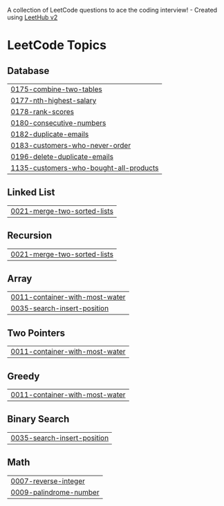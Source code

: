 A collection of LeetCode questions to ace the coding interview! - Created using [LeetHub v2](https://github.com/arunbhardwaj/LeetHub-2.0)
<!---LeetCode Topics Start-->
# LeetCode Topics
## Database
|  |
| ------- |
| [0175-combine-two-tables](https://github.com/Kyuuu827/leetcode-master/tree/master/0175-combine-two-tables) |
| [0177-nth-highest-salary](https://github.com/Kyuuu827/leetcode-master/tree/master/0177-nth-highest-salary) |
| [0178-rank-scores](https://github.com/Kyuuu827/leetcode-master/tree/master/0178-rank-scores) |
| [0180-consecutive-numbers](https://github.com/Kyuuu827/leetcode-master/tree/master/0180-consecutive-numbers) |
| [0182-duplicate-emails](https://github.com/Kyuuu827/leetcode-master/tree/master/0182-duplicate-emails) |
| [0183-customers-who-never-order](https://github.com/Kyuuu827/leetcode-master/tree/master/0183-customers-who-never-order) |
| [0196-delete-duplicate-emails](https://github.com/Kyuuu827/leetcode-master/tree/master/0196-delete-duplicate-emails) |
| [1135-customers-who-bought-all-products](https://github.com/Kyuuu827/leetcode-master/tree/master/1135-customers-who-bought-all-products) |
## Linked List
|  |
| ------- |
| [0021-merge-two-sorted-lists](https://github.com/Kyuuu827/leetcode-master/tree/master/0021-merge-two-sorted-lists) |
## Recursion
|  |
| ------- |
| [0021-merge-two-sorted-lists](https://github.com/Kyuuu827/leetcode-master/tree/master/0021-merge-two-sorted-lists) |
## Array
|  |
| ------- |
| [0011-container-with-most-water](https://github.com/Kyuuu827/leetcode-master/tree/master/0011-container-with-most-water) |
| [0035-search-insert-position](https://github.com/Kyuuu827/leetcode-master/tree/master/0035-search-insert-position) |
## Two Pointers
|  |
| ------- |
| [0011-container-with-most-water](https://github.com/Kyuuu827/leetcode-master/tree/master/0011-container-with-most-water) |
## Greedy
|  |
| ------- |
| [0011-container-with-most-water](https://github.com/Kyuuu827/leetcode-master/tree/master/0011-container-with-most-water) |
## Binary Search
|  |
| ------- |
| [0035-search-insert-position](https://github.com/Kyuuu827/leetcode-master/tree/master/0035-search-insert-position) |
## Math
|  |
| ------- |
| [0007-reverse-integer](https://github.com/Kyuuu827/leetcode-master/tree/master/0007-reverse-integer) |
| [0009-palindrome-number](https://github.com/Kyuuu827/leetcode-master/tree/master/0009-palindrome-number) |
<!---LeetCode Topics End-->